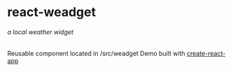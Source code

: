 # react-weadget
###### a local weather widget

Reusable component located in /src/weadget
Demo built with [create-react-app](https://github.com/facebookincubator/create-react-app)